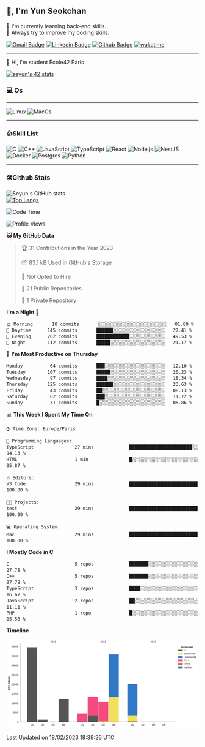 
<!--
**zeroet/zeroet** is a ✨ _special_ ✨ repository because its `README.md` (this file) appears on your GitHub profile.

Here are some ideas to get you started:

- 🔭 I’m currently working on ...
- 🌱 I’m currently learning ...
- 👯 I’m looking to collaborate on ...
- 🤔 I’m looking for help with ...
- 💬 Ask me about ...
- 📫 How to reach me: ...
- 😄 Pronouns: ...
- ⚡ Fun fact: ...
-->

## 👋, I'm Yun Seokchan

🤔 I'm currently learning back-end skills.  
💬 Always try to improve my coding skills.

[![Gmail Badge](https://img.shields.io/badge/-y36609672@gmail.com-c14438?style=flat&logo=Gmail&logoColor=white&link=mailto:y36609672@gmail.com)](mailto:y36609672@gmail.com) 
[![Linkedin Badge](https://img.shields.io/badge/-linkedin-0072b1?style=flat&logo=Linkedin&logoColor=white&link=https://www.linkedin.com/in/seyunparis/)](https://www.linkedin.com/in/seyun-paris/) 
[![Github Badge](https://img.shields.io/badge/-zeroet-grey?style=flat&logo=github&logoColor=white&link=https://github.com/zeroet/)](https://www.github.com/zeroet/)
[![wakatime](https://wakatime.com/badge/user/c16f8327-4943-4a46-9ef0-0242b2901d85.svg)](https://wakatime.com/@c16f8327-4943-4a46-9ef0-0242b2901d85)

---

<p align='left'>🌱 Hi, i'm student Ecole42 Paris</p>

[![seyun's 42 stats](https://badge42.vercel.app/api/v2/clal7g3tu01010fldpinf4szk/stats?cursusId=21&coalitionId=47)](https://github.com/JaeSeoKim/badge42)

### 💻 Os
---
![Linux](https://img.shields.io/badge/Linux-FCC624?style=for-the-badge&logo=linux&logoColor=black)
![MacOs](https://img.shields.io/badge/mac%20os-000000?style=for-the-badge&logo=apple&logoColor=white)

---

### 👍Skill List

![C](https://img.shields.io/badge/C-00599C?style=for-the-badge&logo=c&logoColor=white)
![C++](https://img.shields.io/badge/C%2B%2B-00599C?style=for-the-badge&logo=c%2B%2B&logoColor=white)
![JavaScript](https://img.shields.io/badge/JavaScript-323330?style=for-the-badge&logo=javascript&logoColor=F7DF1E) 
![TypeScript](https://img.shields.io/badge/TypeScript-007ACC?style=for-the-badge&logo=typescript&logoColor=white) 
![React](https://img.shields.io/badge/React-20232A?style=for-the-badge&logo=react&logoColor=61DAFB) 
![Node.js](https://img.shields.io/badge/Node.js-339933?style=for-the-badge&logo=nodedotjs&logoColor=white) 
![NestJS](https://img.shields.io/badge/nestjs-%23E0234E.svg?style=for-the-badge&logo=nestjs&logoColor=white)
![Docker](https://img.shields.io/badge/Docker-2CA5E0?style=for-the-badge&logo=docker&logoColor=white) 
![Postgres](https://img.shields.io/badge/PostgreSQL-316192?style=for-the-badge&logo=postgresql&logoColor=white)
<img alt="Python" src ="https://img.shields.io/badge/Python-3776AB.svg?&style=for-the-badge&logo=Python&logoColor=white"/>

---

### 🛠Github Stats



  ![Seyun's GitHub stats](https://github-readme-stats.vercel.app/api?username=zeroet&show_icons=true&theme=radical)  
  [![Top Langs](https://github-readme-stats.vercel.app/api/top-langs/?username=zeroet&layout=compact)](https://github.com/anuraghazra/github-readme-stats)


<!--START_SECTION:waka-->
![Code Time](http://img.shields.io/badge/Code%20Time-41%20hrs%2037%20mins-blue)

![Profile Views](http://img.shields.io/badge/Profile%20Views-0-blue)

**🐱 My GitHub Data** 

> 🏆 31 Contributions in the Year 2023
 > 
> 📦 83.1 kB Used in GitHub's Storage 
 > 
> 🚫 Not Opted to Hire
 > 
> 📜 21 Public Repositories 
 > 
> 🔑 1 Private Repository 
 > 
**I'm a Night 🦉** 

```text
🌞 Morning       10 commits       ░░░░░░░░░░░░░░░░░░░░░░░░░   01.89 % 
🌆 Daytime      145 commits       ██████░░░░░░░░░░░░░░░░░░░   27.41 % 
🌃 Evening      262 commits       ████████████░░░░░░░░░░░░░   49.53 % 
🌙 Night        112 commits       █████░░░░░░░░░░░░░░░░░░░░   21.17 % 

```
📅 **I'm Most Productive on Thursday** 

```text
Monday          64 commits       ███░░░░░░░░░░░░░░░░░░░░░░   12.10 % 
Tuesday        107 commits       █████░░░░░░░░░░░░░░░░░░░░   20.23 % 
Wednesday       97 commits       ████░░░░░░░░░░░░░░░░░░░░░   18.34 % 
Thursday       125 commits       ██████░░░░░░░░░░░░░░░░░░░   23.63 % 
Friday          43 commits       ██░░░░░░░░░░░░░░░░░░░░░░░   08.13 % 
Saturday        62 commits       ███░░░░░░░░░░░░░░░░░░░░░░   11.72 % 
Sunday          31 commits       █░░░░░░░░░░░░░░░░░░░░░░░░   05.86 % 

```


📊 **This Week I Spent My Time On** 

```text
⌚︎ Time Zone: Europe/Paris

💬 Programming Languages: 
TypeScript               27 mins             ███████████████████████░░   94.13 % 
HTML                     1 min               █░░░░░░░░░░░░░░░░░░░░░░░░   05.87 % 

🔥 Editors: 
VS Code                  29 mins             █████████████████████████   100.00 % 

🐱‍💻 Projects: 
test                     29 mins             █████████████████████████   100.00 % 

💻 Operating System: 
Mac                      29 mins             █████████████████████████   100.00 % 

```

**I Mostly Code in C** 

```text
C                        5 repos             ███████░░░░░░░░░░░░░░░░░░   27.78 % 
C++                      5 repos             ███████░░░░░░░░░░░░░░░░░░   27.78 % 
TypeScript               3 repos             ████░░░░░░░░░░░░░░░░░░░░░   16.67 % 
JavaScript               2 repos             ██░░░░░░░░░░░░░░░░░░░░░░░   11.11 % 
PHP                      1 repo              █░░░░░░░░░░░░░░░░░░░░░░░░   05.56 % 

```


**Timeline**

![Chart not found](https://raw.githubusercontent.com/zeroet/zeroet/main/charts/bar_graph.png) 


 Last Updated on 18/02/2023 18:39:26 UTC
<!--END_SECTION:waka-->
